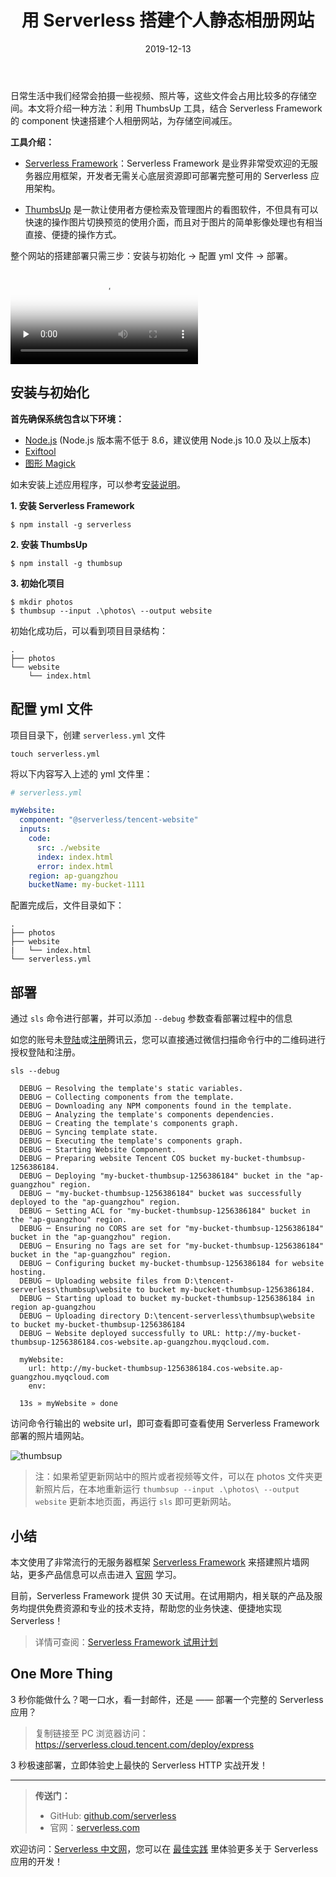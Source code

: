 ﻿---
title: 用 Serverless 搭建个人静态相册网站
description: "通过 Serverless 组件，基于 ThumbsUp 快速搭建个人静态相册网站"
keywords: Serverless 组件,ThumbsUp相册,搭建个人静态相册网站,ThumbsUp搭建
date: 2019-12-13
thumbnail: 'https://img.serverlesscloud.cn/202058/1588928638838-v2-b6f54fc4d2939af6f53a5e5592f9d19c_1200x500.jpg'
categories:
  - best-practice
authors:
  - alanoluo
authorslink: 
  - https://github.com/jiangliu5267
tags:
  - serverless
  - 静态网站
  - ThumbsUp
---

日常生活中我们经常会拍摄一些视频、照片等，这些文件会占用比较多的存储空间。本文将介绍一种方法：利用 ThumbsUp 工具，结合 Serverless Framework 的 component 快速搭建个人相册网站，为存储空间减压。

**工具介绍：**

- [Serverless Framework](https://github.com/serverless/serverless/blob/master/README_CN.md)：Serverless Framework 是业界非常受欢迎的无服务器应用框架，开发者无需关心底层资源即可部署完整可用的 Serverless 应用架构。

- [ThumbsUp](https://thumbsup.github.io/) 是一款让使用者方便检索及管理图片的看图软件，不但具有可以快速的操作图片切换预览的使用介面，而且对于图片的简单影像处理也有相当直接、便捷的操作方式。

整个网站的搭建部署只需三步：安装与初始化 → 配置 yml 文件 → 部署。

<video id="video" controls="" preload="none" poster="https://img.serverlesscloud.cn/202058/1588928638838-v2-b6f54fc4d2939af6f53a5e5592f9d19c_1200x500.jpg">
<source id="mp4" src="https://video-1251001047.cos.ap-chengdu.myqcloud.com/thubmsup.mp4" type="video/mp4">
</video>

## 安装与初始化

**首先确保系统包含以下环境：**

- [Node.js](https://nodejs.org/en/) (Node.js 版本需不低于 8.6，建议使用 Node.js 10.0 及以上版本)
- [Exiftool](https://exiftool.org/)
- [图形 Magick](http://www.graphicsmagick.org/)

如未安装上述应用程序，可以参考[安装说明](https://thumbsup.github.io/docs/2-installation/npm/)。

**1. 安装 Serverless Framework**
```
$ npm install -g serverless
```

**2. 安装 ThumbsUp**
```
$ npm install -g thumbsup
```

**3. 初始化项目**

```
$ mkdir photos
$ thumbsup --input .\photos\ --output website
```
初始化成功后，可以看到项目目录结构：
```
.
├── photos
└── website
    └── index.html
```

## 配置 yml 文件

项目目录下，创建 `serverless.yml` 文件

```
touch serverless.yml
```
将以下内容写入上述的 yml 文件里：

```yaml
# serverless.yml

myWebsite:
  component: "@serverless/tencent-website"
  inputs:
    code:
      src: ./website
      index: index.html
      error: index.html
    region: ap-guangzhou
    bucketName: my-bucket-1111
```
配置完成后，文件目录如下：

```
.
├── photos
├── website
|   └── index.html
└── serverless.yml
```

## 部署

通过 `sls` 命令进行部署，并可以添加 `--debug` 参数查看部署过程中的信息

如您的账号未[登陆](https://cloud.tencent.com/login)或[注册](https://cloud.tencent.com/register)腾讯云，您可以直接通过微信扫描命令行中的二维码进行授权登陆和注册。

```
sls --debug

  DEBUG ─ Resolving the template's static variables.
  DEBUG ─ Collecting components from the template.
  DEBUG ─ Downloading any NPM components found in the template.
  DEBUG ─ Analyzing the template's components dependencies.
  DEBUG ─ Creating the template's components graph.
  DEBUG ─ Syncing template state.
  DEBUG ─ Executing the template's components graph.
  DEBUG ─ Starting Website Component.
  DEBUG ─ Preparing website Tencent COS bucket my-bucket-thumbsup-1256386184.
  DEBUG ─ Deploying "my-bucket-thumbsup-1256386184" bucket in the "ap-guangzhou" region.
  DEBUG ─ "my-bucket-thumbsup-1256386184" bucket was successfully deployed to the "ap-guangzhou" region.
  DEBUG ─ Setting ACL for "my-bucket-thumbsup-1256386184" bucket in the "ap-guangzhou" region.
  DEBUG ─ Ensuring no CORS are set for "my-bucket-thumbsup-1256386184" bucket in the "ap-guangzhou" region.
  DEBUG ─ Ensuring no Tags are set for "my-bucket-thumbsup-1256386184" bucket in the "ap-guangzhou" region.
  DEBUG ─ Configuring bucket my-bucket-thumbsup-1256386184 for website hosting.
  DEBUG ─ Uploading website files from D:\tencent-serverless\thumbsup\website to bucket my-bucket-thumbsup-1256386184.
  DEBUG ─ Starting upload to bucket my-bucket-thumbsup-1256386184 in region ap-guangzhou
  DEBUG ─ Uploading directory D:\tencent-serverless\thumbsup\website to bucket my-bucket-thumbsup-1256386184
  DEBUG ─ Website deployed successfully to URL: http://my-bucket-thumbsup-1256386184.cos-website.ap-guangzhou.myqcloud.com.

  myWebsite:
    url: http://my-bucket-thumbsup-1256386184.cos-website.ap-guangzhou.myqcloud.com
    env:

  13s » myWebsite » done
```

访问命令行输出的 website url，即可查看即可查看使用 Serverless Framework 部署的照片墙网站。

![thumbsup](https://img.serverlesscloud.cn/20191231/1577817573390-thumbsup.png)

> 注：如果希望更新网站中的照片或者视频等文件，可以在 photos 文件夹更新照片后，在本地重新运行 `thumbsup --input .\photos\ --output website` 更新本地页面，再运行 `sls` 即可更新网站。

## 小结

本文使用了非常流行的无服务器框架 [Serverless Framework](https://github.com/serverless/serverless/blob/master/README_CN.md) 来搭建照片墙网站，更多产品信息可以点击进入 [官网](https://serverless.com/) 学习。

目前，Serverless Framework 提供 30 天试用。在试用期内，相关联的产品及服务均提供免费资源和专业的技术支持，帮助您的业务快速、便捷地实现 Serverless！

> 详情可查阅：[Serverless Framework 试用计划](https://cloud.tencent.com/document/product/1154/38792)

## One More Thing
<div id='scf-deploy-iframe-or-md'><div><p>3 秒你能做什么？喝一口水，看一封邮件，还是 —— 部署一个完整的 Serverless 应用？</p><blockquote><p>复制链接至 PC 浏览器访问：<a href="https://serverless.cloud.tencent.com/deploy/express">https://serverless.cloud.tencent.com/deploy/express</a></p></blockquote><p>3 秒极速部署，立即体验史上最快的 Serverless HTTP 实战开发！</p></div></div>

<script>
var n = navigator.userAgent.toLowerCase();
if (n.indexOf('android')>-1 || n.indexOf('iphone')>-1 || n.indexOf('iPhone')>-1 || n.indexOf('ipod')>-1 || n.indexOf('ipad')>-1 || n.indexOf('ios')>-1){
  document.getElementById('scf-deploy-iframe-or-md').innerHTML = '<div><p>3 秒你能做什么？喝一口水，看一封邮件，还是 —— 部署一个完整的 Serverless 应用？</p><blockquote><p>复制链接至 PC 浏览器访问：<a href="https://serverless.cloud.tencent.com/deploy/express">https://serverless.cloud.tencent.com/deploy/express</a></p></blockquote><p>3 秒极速部署，立即体验史上最快的 Serverless HTTP 实战开发！</p></div>';
}else{
  document.getElementById('scf-deploy-iframe-or-md').innerHTML = '<p>扫码写代码，这可能是你从未尝试过的开发体验。不来试试吗？</p><p>3 秒极速部署，立即体验史上最快的 <a href="https://serverless.cloud.tencent.com/deploy/express">Serverless  HTTP</a> 实战开发！</p><iframe height="500px" width="100%" src="https://serverless.cloud.tencent.com/deploy/express" frameborder="0"  allowfullscreen></iframe>';
}
</script>

---

> **传送门：**
> - GitHub: [github.com/serverless](https://github.com/serverless/serverless/blob/master/README_CN.md) 
> - 官网：[serverless.com](https://serverless.com/)

欢迎访问：[Serverless 中文网](https://serverlesscloud.cn/)，您可以在 [最佳实践](https://serverlesscloud.cn/best-practice) 里体验更多关于 Serverless 应用的开发！
